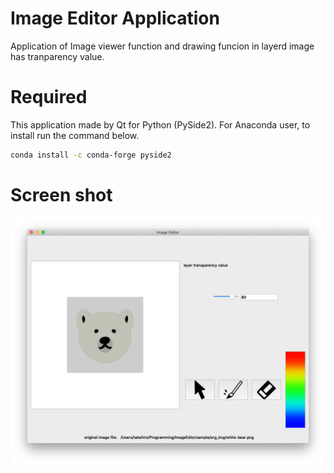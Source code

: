 # Image Editor Application
Application of Image viewer function and drawing funcion in layerd image has tranparency value.

# Required
This application made by Qt for Python (PySide2).
For Anaconda user, to install run the command below.
```bash
conda install -c conda-forge pyside2
```

# Screen shot
![](./readme_img/ApplicationScreenShot.png)